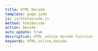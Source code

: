 ```yaml
---
title: HTML Decode
template: page.jade
js: js/htmlencode.js
method: htmlDecode
action: Decode
auto_update: true
description: HTML online decode function
keywords: HTML,online,decode
---
```

